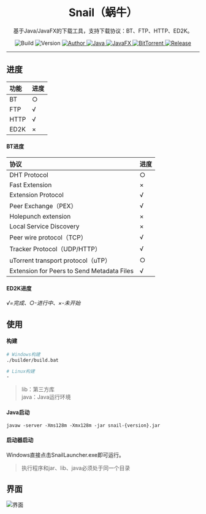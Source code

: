 <h1 align="center">Snail（蜗牛）</h1>

<p align="center">
基于Java/JavaFX的下载工具，支持下载协议：BT、FTP、HTTP、ED2K。
</p>

<p align="center">
	<a>
		<img alt="Build" src="https://img.shields.io/badge/Build-passing-success.svg?style=flat-square" />
	</a>
	<a>
		<img alt="Version" src="https://img.shields.io/badge/Version-1.0.1-blue.svg?style=flat-square" />
	</a>
	<a target="_blank" href="https://www.acgist.com">
		<img alt="Author" src="https://img.shields.io/badge/Author-acgist-red.svg?style=flat-square" />
	</a>
	<a target="_blank" href="https://openjdk.java.net/">
		<img alt="Java" src="https://img.shields.io/badge/Java-11-yellow.svg?style=flat-square" />
	</a>
	<a target="_blank" href="https://openjfx.io/">
		<img alt="JavaFX" src="https://img.shields.io/badge/JavaFX-12-green.svg?style=flat-square" />
	</a>
	<a target="_blank" href="https://www.bittorrent.org/beps/bep_0000.html">
		<img alt="BitTorrent" src="https://img.shields.io/badge/BitTorrent-BEP-orange.svg?style=flat-square" />
	</a>
	<a target="_blank" href="https://gitee.com/acgist/snail/releases/v1.0.1">
		<img alt="Release" src="https://img.shields.io/badge/Release-1.0.1-blueviolet.svg?style=flat-square" />
	</a>
</p>

----

## 进度

|功能|进度|
|:-|:-|
|BT|○|
|FTP|√|
|HTTP|√|
|ED2K|×|

#### BT进度

|协议|进度|
|:-|:-|
|DHT Protocol|○|
|Fast Extension|×|
|Extension Protocol|√|
|Peer Exchange（PEX）|√|
|Holepunch extension|×|
|Local Service Discovery|×|
|Peer wire protocol（TCP）|√|
|Tracker Protocol（UDP/HTTP）|√|
|uTorrent transport protocol（uTP）|○|
|Extension for Peers to Send Metadata Files|√|

#### ED2K进度

*√=完成、○-进行中、×-未开始*

## 使用

#### 构建

```bash
# Windows构建
./builder/build.bat

# Linux构建
-
```

> lib：第三方库   
> java：Java运行环境

#### Java启动

```
javaw -server -Xms128m -Xmx128m -jar snail-{version}.jar
```

#### 启动器启动

Windows直接点击SnailLauncher.exe即可运行。

> 执行程序和jar、lib、java必须处于同一个目录   

## 界面
![界面](http://files.git.oschina.net/group1/M00/07/A8/PaAvDFzYyi2ASAO4AAB_FmF2HkI377.png "界面") 